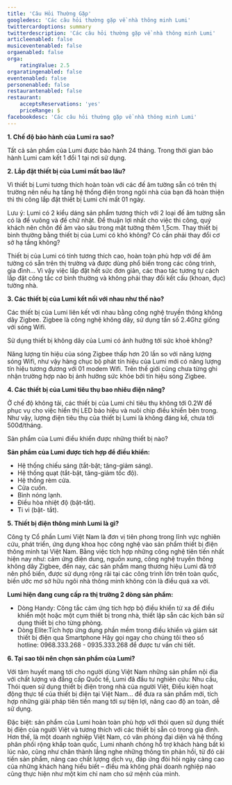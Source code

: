```yaml
---
title: 'Câu Hỏi Thường Gặp'
googledesc: 'Các câu hỏi thường gặp về nhà thông minh Lumi'
twittercardoptions: summary
twitterdescription: 'Các câu hỏi thường gặp về nhà thông minh Lumi'
articleenabled: false
musiceventenabled: false
orgaenabled: false
orga:
    ratingValue: 2.5
orgaratingenabled: false
eventenabled: false
personenabled: false
restaurantenabled: false
restaurant:
    acceptsReservations: 'yes'
    priceRange: $
facebookdesc: 'Các câu hỏi thường gặp về nhà thông minh Lumi'
---
```


**1. Chế độ bảo hành của Lumi ra sao?**

Tất cả sản phẩm của Lumi được bảo hành 24 tháng. Trong thời gian bảo hành Lumi cam kết 1 đổi 1 tại nơi sử dụng.

**2. Lắp đặt thiết bị của Lumi mất bao lâu?**

Vì thiết bị Lumi tương thích hoàn toàn với các đế âm tường sẵn có trên thị trường nên nếu hạ tầng hệ thống điện trong ngôi nhà của bạn đã hoàn thiện thì thi công lắp đặt thiết bị Lumi chỉ mất 01 ngày.

Lưu ý: Lumi có 2 kiểu dáng sản phẩm tương thích với 2 loại đế âm tường sẵn có là đế vuông và đế chữ nhật. Để thuận lợi nhất cho việc thi công, quý khách nên chôn đế âm vào sâu trong mặt tường thêm 1,5cm.
Thay thiết bị bình thường bằng thiết bị của Lumi có khó không? Có cần phải thay đổi cơ sở hạ tầng không?

Thiết bị của Lumi có tính tương thích cao, hoàn toàn phù hợp với đế âm tường có sẵn trên thị trường và được dùng phổ biến trong các công trình, gia đình… Vì vậy việc lắp đặt hết sức đơn giản, các thao tác tương tự cách lắp đặt công tắc cơ bình thường và không phải thay đổi kết cấu (khoan, đục) tường nhà.

**3. Các thiết bị của Lumi kết nối với nhau như thế nào?**

Các thiết bị của Lumi liên kết với nhau bằng công nghệ truyền thông không dây Zigbee. Zigbee là công nghệ không dây, sử dụng tần số 2.4Ghz giống với sóng Wifi.

Sử dụng thiết bị không dây của Lumi có ảnh hưởng tới sức khoẻ không?

Năng lượng tín hiệu của sóng Zigbee thấp hơn 20 lần so với năng lượng sóng Wifi, như vậy hàng chục bộ phát tín hiệu của Lumi mới có năng lượng tín hiệu tương đương với 01 modem Wifi. Trên thế giới cũng chưa từng ghi nhận trường hợp nào bị ảnh hưởng sức khỏe bởi tín hiệu sóng Zigbee.

**4. Các thiết bị của Lumi tiêu thụ bao nhiêu điện năng?**

Ở chế độ không tải, các thiết bị của Lumi chỉ tiêu thụ không tới 0.2W để phục vụ cho việc hiển thị LED báo hiệu và nuôi chip điều khiển bên trong. Như vậy, lượng điện tiêu thụ của thiết bị Lumi là không đáng kể, chưa tới 500đ/tháng.

Sản phẩm của Lumi điều khiển được những thiết bị nào?

**Sản phẩm của Lumi được tích hợp để điều khiển:**

* Hệ thống chiếu sáng (tắt-bật; tăng-giảm sáng).
* Hệ thống quạt (tắt-bật, tăng-giảm tốc độ).
* Hệ thống rèm cửa.
* Cửa cuốn.
* Bình nóng lạnh.
* Điều hòa nhiệt độ (bật-tắt).
* Ti vi (bật- tắt).


**5. Thiết bị điện thông minh Lumi là gì?**

Công ty Cổ phần Lumi Việt Nam là đơn vị tiên phong trong lĩnh vực nghiên cứu, phát triển, ứng dụng khoa học công nghệ vào sản phẩm thiết bị điện thông minh tại Việt Nam. Bằng việc tích hợp những công nghệ tiên tiến nhất hiện nay như: cảm ứng điện dung, nguồn xung, công nghệ truyền thông không dây Zigbee, đến nay, các sản phẩm mang thương hiệu Lumi đã trở nên phổ biến, được sử dụng rộng rãi tại các công trình lớn trên toàn quốc, biến ước mơ sở hữu ngôi nhà thông minh không còn là điều quá xa vời.

**Lumi hiện đang cung cấp ra thị trường 2 dòng sản phẩm:**

* Dòng Handy: Công tắc cảm ứng tích hợp bộ điều khiển từ xa để điều khiển một hoặc một cụm thiết bị trong nhà, thiết lập sẵn các kịch bản sử dụng thiết bị cho từng phòng.
* Dòng Elite:Tích hợp ứng dụng phần mềm trong điều khiển và giám sát thiết bị điện qua Smartphone Hãy gọi ngay cho chúng tôi theo số hotline: 0968.333.268 - 0935.333.268 để được tư vấn chi tiết.


**6. Tại sao tôi nên chọn sản phẩm của Lumi?**

Với tâm huyết mang tới cho người dùng Việt Nam những sản phẩm nội địa với chất lượng và đẳng cấp Quốc tế, Lumi đã đầu tư nghiên cứu: Nhu cầu, Thói quen sử dụng thiết bị điện trong nhà của người Việt, Điều kiện hoạt động thực tế của thiết bị điện tại Việt Nam… để đưa ra sản phẩm mới, tích hợp những giải pháp tiên tiến mang tới sự tiện lợi, nâng cao độ an toàn, dễ sử dụng.

Đặc biệt: sản phẩm của Lumi hoàn toàn phù hợp với thói quen sử dụng thiết bị điện của người Việt và tương thích với các thiết bị sẵn có trong gia đình. Hơn thế, là một doanh nghiệp Việt Nam, có văn phòng đại diện và hệ thống phân phối rộng khắp toàn quốc, Lumi nhanh chóng hỗ trợ khách hàng bất kì lúc nào, cũng như chân thành lắng nghe những thông tin phản hồi, từ đó cải tiến sản phẩm, nâng cao chất lượng dịch vụ, đáp ứng đòi hỏi ngày càng cao của những khách hàng hiểu biết – điều mà không phải doanh nghiệp nào cũng thực hiện như một kim chỉ nam cho sứ mệnh của mình.